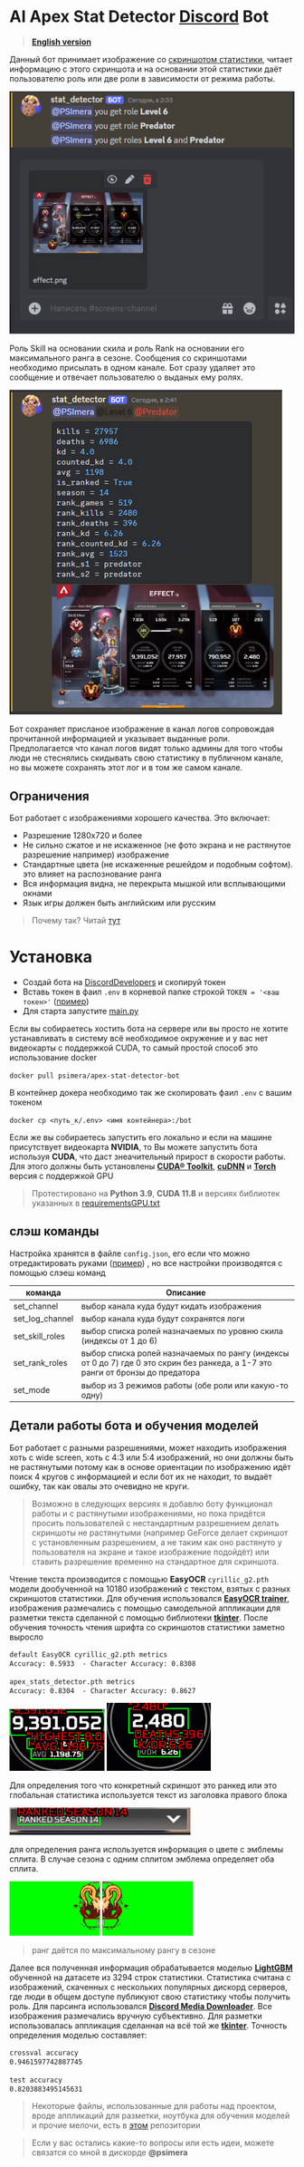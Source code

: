 # AI Apex Stat Detector <a href="https://discordapp.com/" target="_blank">Discord</a> Bot

> <a href="README.MD" target="_blank">**English version**</a>

Данный бот принимает изображение со <a href="images/effect.png">скриншотом статистики</a>, читает информацию с этого скриншота и на основании этой статистики даёт пользователю роль или две роли в зависимости от режима работы.

![Канал Статистики](images/stat_channel.png)

Роль Skill на основании скила и роль Rank на основании его максимального ранга в сезоне.
Сообщения со скриншотами необходимо присылать в одном канале. Бот сразу удаляет это сообщение и отвечает пользователю о выданых ему ролях.

![Канал логов](images/log_channel.png)

Бот сохраняет присланое изображение в канал логов сопровождая прочитанной информацией и указывает выданные роли. Предполагается что канал логов видят только админы для того чтобы люди не стеснялись скидывать свою статистику в публичном канале, но вы можете сохранять этот лог и в том же самом канале.

## Ограничения

Бот работает с изображениями хорошего качества. Это включает:
- Разрешение 1280x720 и более
- Не сильно сжатое и не искаженное (не фото экрана и не растянутое разрешение например) изображение
- Стандартные цвета (не искаженные решейдом и подобным софтом). это влияет на распознование ранга
- Вся информация видна, не перекрыта мышкой или всплывающими окнами
- Язык игры должен быть английским или русским

> Почему так? Читай <a href="https://github.com/PSImera/AI-Apex-Stat-Detector-Discord-Bot/blob/main/README-RU.MD#%D0%B4%D0%B5%D1%82%D0%B0%D0%BB%D0%B8-%D1%80%D0%B0%D0%B1%D0%BE%D1%82%D1%8B-%D0%B1%D0%BE%D1%82%D0%B0-%D0%B8-%D0%BE%D0%B1%D1%83%D1%87%D0%B5%D0%BD%D0%B8%D1%8F-%D0%BC%D0%BE%D0%B4%D0%B5%D0%BB%D0%B5%D0%B9" target="_blank">тут</a>

# Установка

- Создай бота на <a href="https://discordapp.com/developers/applications/" target="_blank">DiscordDevelopers</a> и скопируй токен
- Вставь токен в фаил `.env` в корневой папке строкой `TOKEN = '<ваш токен>'` (<a href=".env.example" target="_blank">пример</a>) 
- Для старта запустите <a href="main.py" target="_blank">main.py</a>

Если вы собираетесь хостить бота на сервере или вы просто не хотите устанавливать в систему всё необходимое окружение и у вас нет видеокарты с поддержкой CUDA, то самый простой способ это использование docker

`docker pull psimera/apex-stat-detector-bot`

В контейнер докера необходимо так же скопировать фаил `.env` с вашим токеном 

`docker cp <путь_к/.env> <имя контейнера>:/bot`

Если же вы собираетесь запустить его локально и если на машине присутствует видеокарта **NVIDIA**, то Вы можете запустить бота используя **CUDA**, что даст знеачительный прирост в скорости работы. Для этого должны быть установлены <a href="https://developer.nvidia.com/cuda-toolkit" target="_blank">**CUDA® Toolkit**</a>, <a href="https://developer.nvidia.com/cudnn" target="_blank">**cuDNN**</a> и <a href="https://pytorch.org/get-started/locally/" target="_blank">**Torch**</a> версия с поддержкой GPU

> Протестировано на **Python 3.9**, **CUDA 11.8** и версиях библиотек указанных в <a href="requirementsGPU.txt" target="_blank">requirementsGPU.txt</a>


## слэш команды
Настройка хранятся в файле `config.json`, его если что можно отредактировать руками (<a href="config_example.json" target="_blank">пример</a>) , но все настройки производятся с помощью слэеш команд

| команда  | Описание                       |
|----------   |--------------------------------|
| set_channel | выбор канала куда будут кидать изображения |
| set_log_channel | выбор канала куда будут сохранятся логи |
| set_skill_roles | выбор списка ролей назначаемых по уровню скила (индексы от 1 до 6) |
| set_rank_roles | выбор списка ролей назначаемых по рангу (индексы от 0 до 7) где 0 это скрин без ранкеда, а 1-7 это ранги от бронзы до предатора |
| set_mode | выбор из 3 режимов работы (обе роли или какую-то одну) |


## Детали работы бота и обучения моделей

Бот работает с разными разрешениями, может находить изображения хоть с wide screen, хоть с 4:3 или 5:4 изображений, но они должны быть не растянутыми потому как в основе ориентации по изображению идёт поиск 4 кругов с информацией и если бот их не находит, то выдаёт ошибку, так как овалы это очевидно не круги. 
> Возможно в следующих версиях я добавлю боту функционал работы и с растянутыми изображениями, но пока придётся просить пользователей с нестандартным разрешением делать скриншоты не растянутыми (например GeForce делает скриншот с установленным разрешением, а не таким как оно растянуто у пользователя на экране и такое изображение подойдёт) или ставить разрешение временно на стандартное для скриншота.

Чтение текста производится с помощью **EasyOCR** `cyrillic_g2.pth` модели дообученной на 10180 изображений с текстом, взятых с разных скриншотов статистики.
Для обучения использовался <a href="https://github.com/JaidedAI/EasyOCR" target="_blank">**EasyOCR trainer**</a>, изображения размечались с помощью самодельной аппликации для разметки текста сделанной с помощью библиотеки <a href="https://docs.python.org/3/library/tkinter.html" target="_blank">**tkinter**</a>. После обучения точность чтения шрифта со скриншотов статистики заметно выросло

```
default EasyOCR cyrillic_g2.pth metrics
Accuracy: 0.5933  - Character Accuracy: 0.8308

apex_stats_detector.pth metrics
Accuracy: 0.8304  - Character Accuracy: 0.8627
```
![Урон](images/damage-annot.png)
![КД](images/kd-annot.png)

Для определения того что конкретный скриншот это ранкед или это глобальная статистика используется текст из заголовка правого блока

![Заголовок](images/title-annot.png)

для определения ранга используется информация о цвете с эмблемы сплита. В случае сезона с одним сплитом эмблема определяет оба сплита.

![Сплит 1](images/split_1.png)
![Сплит 2](images/split_2.png)

> ранг даётся по максимальному рангу в сезоне

Далее вся полученная информация обрабатывается моделью <a href="https://lightgbm.readthedocs.io/en/stable/" target="_blank">**LightGBM**</a> обученной на датасете из 3294 строк статистики. Статистика считана с изображений, скаченных с нескольких популярных дискорд серверов, где люди в общем доступе публикуют свою статистику чтобы получить роль. Для парсинга использовался <a href="https://github.com/gageirwin/Discord-Media-Downloader" target="_blank">**Discord Media Downloader**</a>. Все изображения размечались вручную субъективно. Для разметки использовалась аппликация сделанная на всё той же <a href="https://docs.python.org/3/library/tkinter.html" target="_blank">**tkinter**</a>. Точность определения моделью составляет:
```
crossval accuracy
0.9461597742887745

test accuracy
0.8203883495145631
```

> Некоторые файлы, использованные для работы над проектом, вроде аппликаций для разметки, ноутбука для обучения моделей и прочие мелочи, есть в  <a href="https://github.com/PSImera/Tools_for_work_with_datasets" target="_blank">этом</a> репозитории

> Если у вас остались какие-то вопросы или есть идеи, можете связатся со мной в дискорде **@psimera** 